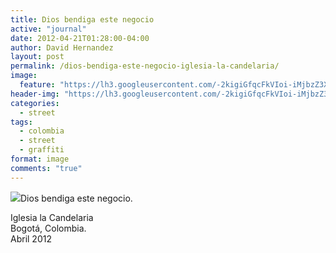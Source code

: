 ```yaml
---
title: Dios bendiga este negocio
active: "journal"
date: 2012-04-21T01:28:00-04:00
author: David Hernandez
layout: post
permalink: /dios-bendiga-este-negocio-iglesia-la-candelaria/
image:
  feature: "https://lh3.googleusercontent.com/-2kigiGfqcFkVIoi-iMjbzZ3XjXMjhqq5GQ6YD7YLYThM1CYLNTwwbejtZGMPu24PjE-qmzRrtNb2dSwRiyY61rnGoLR1z7YeMlHxivaF-oD5rU2_kVMNi-lsUMwH-12hbyViTNJxv3kEQpcD6G77W1WFUc4DEKaqqQnjJcjFujyHt8_BOJ88FuZpoyo3x0gc7u1ROO4X_Z-4NCrl4QFlDE6A3lnZ3373EogyljQBz78Nj1VfeFBS6iZ7HzJi1MuW5P7wSR3dMJ5g1cclEQeOsDtsMw4F_sdqnlxdiX8LDzJYTm3w69AD_frtbnplPDSfqEeu7J3KvylwLtA3AIh3QHt_Xt95feYRYFMZxk7Bh0ol7bmTmh0nG4rk8W6Cs7EnD16m2s7ScoEm8jci95JOztMBigVmxmdc_d4oHuZgruCL7jpzPuOefB9Irm4RtG4B8yKR6l9XRUkCDRaAY6TNWrAQCSUGOU3XlliZlXuiaIPkRIBaB6E40kcfgH24U-mlZr643SUlQxYb1kPDRrpaO6cKZy7dZDjbL9cIkDH5M1nXsyelaX1jL5Zi708RRHedeJVLpAk6t1q3qCo9sb7ytdZqqFAspO16GM6HFG-M5qnUMiojxEogQTXA0MQC7dJc_lnF08P5Qp3-r4Y4SNG4Hmn7w=w1035-h687-no"
header-img: "https://lh3.googleusercontent.com/-2kigiGfqcFkVIoi-iMjbzZ3XjXMjhqq5GQ6YD7YLYThM1CYLNTwwbejtZGMPu24PjE-qmzRrtNb2dSwRiyY61rnGoLR1z7YeMlHxivaF-oD5rU2_kVMNi-lsUMwH-12hbyViTNJxv3kEQpcD6G77W1WFUc4DEKaqqQnjJcjFujyHt8_BOJ88FuZpoyo3x0gc7u1ROO4X_Z-4NCrl4QFlDE6A3lnZ3373EogyljQBz78Nj1VfeFBS6iZ7HzJi1MuW5P7wSR3dMJ5g1cclEQeOsDtsMw4F_sdqnlxdiX8LDzJYTm3w69AD_frtbnplPDSfqEeu7J3KvylwLtA3AIh3QHt_Xt95feYRYFMZxk7Bh0ol7bmTmh0nG4rk8W6Cs7EnD16m2s7ScoEm8jci95JOztMBigVmxmdc_d4oHuZgruCL7jpzPuOefB9Irm4RtG4B8yKR6l9XRUkCDRaAY6TNWrAQCSUGOU3XlliZlXuiaIPkRIBaB6E40kcfgH24U-mlZr643SUlQxYb1kPDRrpaO6cKZy7dZDjbL9cIkDH5M1nXsyelaX1jL5Zi708RRHedeJVLpAk6t1q3qCo9sb7ytdZqqFAspO16GM6HFG-M5qnUMiojxEogQTXA0MQC7dJc_lnF08P5Qp3-r4Y4SNG4Hmn7w=w1035-h687-no"
categories:
  - street
tags:
  - colombia
  - street
  - graffiti
format: image
comments: "true"
---
```

<a href="https://lh3.googleusercontent.com/-2kigiGfqcFkVIoi-iMjbzZ3XjXMjhqq5GQ6YD7YLYThM1CYLNTwwbejtZGMPu24PjE-qmzRrtNb2dSwRiyY61rnGoLR1z7YeMlHxivaF-oD5rU2_kVMNi-lsUMwH-12hbyViTNJxv3kEQpcD6G77W1WFUc4DEKaqqQnjJcjFujyHt8_BOJ88FuZpoyo3x0gc7u1ROO4X_Z-4NCrl4QFlDE6A3lnZ3373EogyljQBz78Nj1VfeFBS6iZ7HzJi1MuW5P7wSR3dMJ5g1cclEQeOsDtsMw4F_sdqnlxdiX8LDzJYTm3w69AD_frtbnplPDSfqEeu7J3KvylwLtA3AIh3QHt_Xt95feYRYFMZxk7Bh0ol7bmTmh0nG4rk8W6Cs7EnD16m2s7ScoEm8jci95JOztMBigVmxmdc_d4oHuZgruCL7jpzPuOefB9Irm4RtG4B8yKR6l9XRUkCDRaAY6TNWrAQCSUGOU3XlliZlXuiaIPkRIBaB6E40kcfgH24U-mlZr643SUlQxYb1kPDRrpaO6cKZy7dZDjbL9cIkDH5M1nXsyelaX1jL5Zi708RRHedeJVLpAk6t1q3qCo9sb7ytdZqqFAspO16GM6HFG-M5qnUMiojxEogQTXA0MQC7dJc_lnF08P5Qp3-r4Y4SNG4Hmn7w=w1035-h687-no" class="popup"  title="Dios bendiga este negocio" data-caption="© 2012 by David Hernández"><img src="https://lh3.googleusercontent.com/-2kigiGfqcFkVIoi-iMjbzZ3XjXMjhqq5GQ6YD7YLYThM1CYLNTwwbejtZGMPu24PjE-qmzRrtNb2dSwRiyY61rnGoLR1z7YeMlHxivaF-oD5rU2_kVMNi-lsUMwH-12hbyViTNJxv3kEQpcD6G77W1WFUc4DEKaqqQnjJcjFujyHt8_BOJ88FuZpoyo3x0gc7u1ROO4X_Z-4NCrl4QFlDE6A3lnZ3373EogyljQBz78Nj1VfeFBS6iZ7HzJi1MuW5P7wSR3dMJ5g1cclEQeOsDtsMw4F_sdqnlxdiX8LDzJYTm3w69AD_frtbnplPDSfqEeu7J3KvylwLtA3AIh3QHt_Xt95feYRYFMZxk7Bh0ol7bmTmh0nG4rk8W6Cs7EnD16m2s7ScoEm8jci95JOztMBigVmxmdc_d4oHuZgruCL7jpzPuOefB9Irm4RtG4B8yKR6l9XRUkCDRaAY6TNWrAQCSUGOU3XlliZlXuiaIPkRIBaB6E40kcfgH24U-mlZr643SUlQxYb1kPDRrpaO6cKZy7dZDjbL9cIkDH5M1nXsyelaX1jL5Zi708RRHedeJVLpAk6t1q3qCo9sb7ytdZqqFAspO16GM6HFG-M5qnUMiojxEogQTXA0MQC7dJc_lnF08P5Qp3-r4Y4SNG4Hmn7w=w1035-h687-no"></a>Dios bendiga este negocio.

Iglesia la Candelaria<br />Bogotá, Colombia.<br>
Abril 2012
